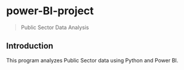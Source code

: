 # power-BI-project

> Public Sector Data Analysis

## Introduction

This program analyzes Public Sector data using Python and Power BI.